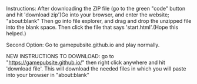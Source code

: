 Instructions: After downloading the ZIP file (go to the green "code" button and hit 'download zip')Go into your browser, and enter the website; "about:blank" Then go into file explorer, and drag and drop the unzipped file into the blank space. Then click the file that says 'start.html'.(Hope this helped.)

Second Option: Go to gamepubsite.github.io and play normally.

NEW INSTRUCTIONS TO DOWNLOAD: go to "https://gamepubsite.github.io/" then right click anywhere and hit 'download file'. This will download the needed files in which you will paste into your browser in "about:blank"
